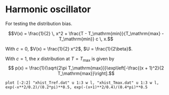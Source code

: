 # Harmonic oscillator

For testing the distribution bias.

$$V(x) = \frac{1}{2} \, x^2 + \frac{T - T_\mathrm{min}}{T_\mathrm{max} - T_\mathrm{min}} c \, x.$$

With $c = 0$, $V(x) = \frac{1}{2} x^2$, $U = \frac{1}{2\beta}$.

With $c = 1$, the $x$ distribution at $T = T_\mathrm{max}$ is given by
$$
p(x) = \frac{1}{\sqrt{2\pi T_\mathrm{max}}}\exp\left[-\frac{(x + 1)^2}{2 T_\mathrm{max}}\right].$$

```gnuplot
plot [-2:2] "xhist_Tref.dat" u 1:3 w l, "xhist_Tmax.dat" u 1:3 w l, exp(-x**2/0.2)/(0.2*pi)**0.5, exp(-(x+1)**2/0.4)/(0.4*pi)**0.5
```
